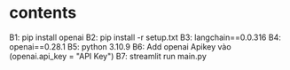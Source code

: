 # contents
B1: pip install openai
B2: pip install -r setup.txt
B3: langchain==0.0.316
B4: openai==0.28.1
B5: python 3.10.9
B6: Add openai Apikey vào (openai.api_key = "API Key")
B7: streamlit run main.py




   
